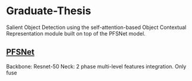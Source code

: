 # Graduate-Thesis
Salient Object Detection using the self-attention-based Object Contextual Representation module built on top of the PFSNet model.
## [PFSNet](https://www.google.com)
Backbone: Resnet-50
Neck: 2 phase multi-level features integration. Only fuse
